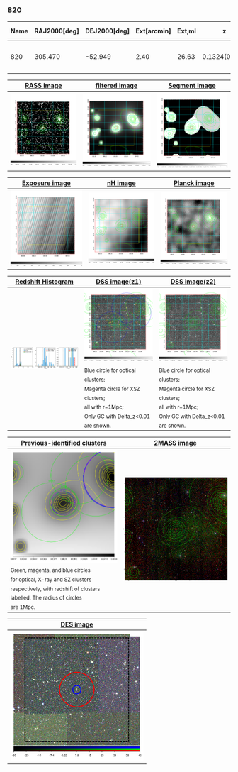 <div STYLE="page-break-after: always;"></div>

### 820

|Name|RAJ2000[deg]|DEJ2000[deg] |Ext[arcmin]| Ext,ml | z | z_src| C|GC(XSZ,Delta_z<0.01)| GC(OPT,Delta_z<0.01)|GC| R_sig[arcmin] | R500[arcmin] | R500[Mpc]| CRsig[c/s] | CR500[c/s] |L500[1E44 erg/s]|F500[1E-12 erg/s/cm^2]| M500[1E14 Msun]|Tx[keV]|Cnt_sig|Beta|Rc[arcmin]|Comment|Alias|
|---|---|---|---|---|---|------|---|--------|---------|----------|---|---|---|---|---|---|---|---|---|---|---|---|---|---|
|820| 305.470| -52.949| 2.40| 26.63| 0.1324(0.008)| z2, z_xsz| B| B15, MCXC| A, W| A, B15, MCXC, N, W| 10.262| 6.765| 0.955| 0.168(0.045)| 0.159(0.042)| 1.383(0.174)| 2.982(0.374)| 2.82(0.17)| 4.23(0.17)| 57.4| 0.834(-0.147+0.115)| 4.110(-1.048+0.822)| -| k281|

|[RASS image](../image/820/820_img.pdf)|[filtered image](../image/820/820_fil.pdf)|[Segment image](../image/820/820_seg.pdf)|
|-------------------|--------------------|-------------------|
| <img src="../image/820/820_img.png" width="300">  | <img src="../image/820/820_fil.png" width="300">   | <img src="../image/820/820_seg.png" width="300">  |

|[Exposure image](../image/820/820_mex.pdf)| [nH image](../image/820/820_nh.pdf)| [Planck image](../image/820/820_p.pdf)|
|-------------------|--------------------|-------------------|
|<img src="../image/820/820_mex.png" width="300">   | <img src="../image/820/820_nh.png" width="300">    | <img src="../image/820/820_p.png" width="300"> |

|[Redshift Histogram](../image/820/820_zg.pdf) | [DSS image(z1)](../image/820/820_dss_z1.pdf)      |  [DSS image(z2)](../image/820/820_dss_z2.pdf)    |
|-------------------|--------------------|-------------------|
|<img src="../image/820/820_zg.png" width="300"> |<img src="../image/820/820_dss_z1.png" width="300"> <sub><br>Blue circle for optical clusters; <br>Magenta circle for XSZ clusters; <br>all with r=1Mpc; <br>Only GC with Delta_z<0.01 are shown. </sub>| <img src="../image/820/820_dss_z2.png" width="300"><sub><br>Blue circle for optical clusters; <br>Magenta circle for XSZ clusters; <br>all with r=1Mpc; <br>Only GC with Delta_z<0.01 are shown. </sub> |

|[Previous-identified clusters](../image/820/820_gc.pdf) | [2MASS image](../image/820/820_2mass.pdf)      |
|-------------------|-------------------|
|<img src=../image/820/820_gc.png width="300"> <br><sub>Green, magenta, and blue circles <br>for optical, X-ray and SZ clusters <br>respectively, with redshift of clusters <br>labelled. The radius of circles <br>are 1Mpc.</sub>|<img src="../image/820/820_2mass.png" width="300">  |

|[DES image](../image/820/820_des.pdf)   |
|-------------------|
| <img src="../image/820/820_des.png" width="300">  |
